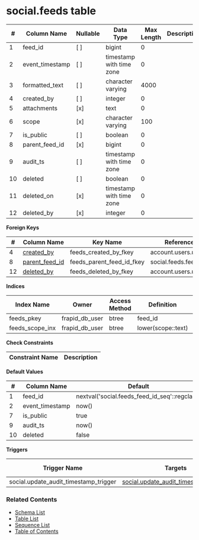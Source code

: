 # social.feeds table



| # | Column Name | Nullable | Data Type | Max Length | Description |
| --- | --- | --- | --- | --- | --- |
| 1 | feed_id | [ ] | bigint | 0 |  |
| 2 | event_timestamp | [ ] | timestamp with time zone | 0 |  |
| 3 | formatted_text | [ ] | character varying | 4000 |  |
| 4 | created_by | [ ] | integer | 0 |  |
| 5 | attachments | [x] | text | 0 |  |
| 6 | scope | [x] | character varying | 100 |  |
| 7 | is_public | [ ] | boolean | 0 |  |
| 8 | parent_feed_id | [x] | bigint | 0 |  |
| 9 | audit_ts | [ ] | timestamp with time zone | 0 |  |
| 10 | deleted | [ ] | boolean | 0 |  |
| 11 | deleted_on | [x] | timestamp with time zone | 0 |  |
| 12 | deleted_by | [x] | integer | 0 |  |



**Foreign Keys**

| # | Column Name | Key Name | References |
| --- | --- | --- | --- |
| 4 | [created_by](../account/users.md) | feeds_created_by_fkey | account.users.user_id |
| 8 | [parent_feed_id](../social/feeds.md) | feeds_parent_feed_id_fkey | social.feeds.feed_id |
| 12 | [deleted_by](../account/users.md) | feeds_deleted_by_fkey | account.users.user_id |



**Indices**

| Index Name | Owner | Access Method | Definition | Description |
| --- | --- | --- | --- | --- |
| feeds_pkey | frapid_db_user | btree | feed_id |  |
| feeds_scope_inx | frapid_db_user | btree | lower(scope::text) |  |



**Check Constraints**

| Constraint Name | Description |
| --- | --- |



**Default Values**

| # | Column Name | Default |
| --- | --- | --- |
| 1 | feed_id | nextval('social.feeds_feed_id_seq'::regclass) |
| 2 | event_timestamp | now() |
| 7 | is_public | true |
| 9 | audit_ts | now() |
| 10 | deleted | false |


**Triggers**

| Trigger Name | Targets | On Event | Timing | Condition | Order | Orientation | Description |
| --- | --- | --- | --- | --- | --- | --- | --- |
| social.update_audit_timestamp_trigger | [social.update_audit_timestamp_trigger](../../functions/social/update_audit_timestamp_trigger-4245166.md) | INSERT | AFTER |  | 0 | ROW |  |


### Related Contents
* [Schema List](../../schemas.md)
* [Table List](../../tables.md)
* [Sequence List](../../sequences.md)
* [Table of Contents](../../README.md)
